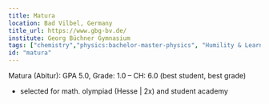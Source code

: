 ```yaml
---
title: Matura
location: Bad Vilbel, Germany
title_url: https://www.gbg-bv.de/
institute: Georg Büchner Gymnasium
tags: ["chemistry","physics:bachelor-master-physics", "Humility & Learning:values", "academic excellence:scholarship", "psychology:bachelor-psychology"]
id: "matura"
---
```


Matura (Abitur): GPA 5.0, Grade: 1.0 – CH: 6.0 (best student, best grade)
* selected for math. olympiad (Hesse | 2x) and student academy 